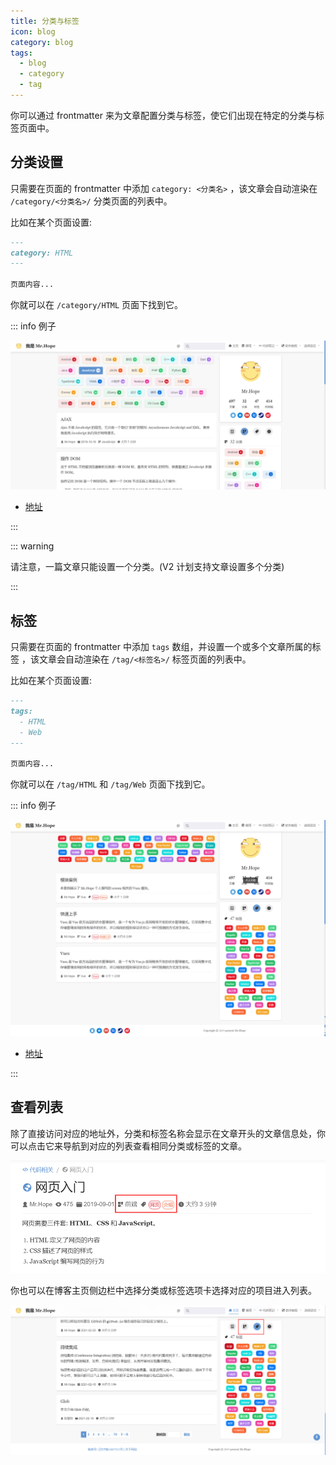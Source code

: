 ```yaml
---
title: 分类与标签
icon: blog
category: blog
tags:
  - blog
  - category
  - tag
---
```


你可以通过 frontmatter 来为文章配置分类与标签，使它们出现在特定的分类与标签页面中。

<!-- more -->

## 分类设置

只需要在页面的 frontmatter 中添加 `category: <分类名>` ，该文章会自动渲染在 `/category/<分类名>/` 分类页面的列表中。

比如在某个页面设置:

```md
---
category: HTML
---

页面内容...
```

你就可以在 `/category/HTML` 页面下找到它。

::: info 例子

![Category](./assets/category.png)

- [地址](https://mrhope.site/category/JavaScript/)

:::

::: warning

请注意，一篇文章只能设置一个分类。(V2 计划支持文章设置多个分类)

:::

## 标签

只需要在页面的 frontmatter 中添加 `tags` 数组，并设置一个或多个文章所属的标签 ，该文章会自动渲染在 `/tag/<标签名>/` 标签页面的列表中。

比如在某个页面设置:

```md
---
tags:
  - HTML
  - Web
---

页面内容...
```

你就可以在 `/tag/HTML` 和 `/tag/Web` 页面下找到它。

::: info 例子

![Tag](./assets/tag.png)

- [地址](https://mrhope.site/tag/Vuex/)

:::

## 查看列表

除了直接访问对应的地址外，分类和标签名称会显示在文章开头的文章信息处，你可以点击它来导航到对应的列表查看相同分类或标签的文章。

![文章信息](./assets/info.png)

你也可以在博客主页侧边栏中选择分类或标签选项卡选择对应的项目进入列表。

![侧边栏选项卡](./assets/sidebar.png)
